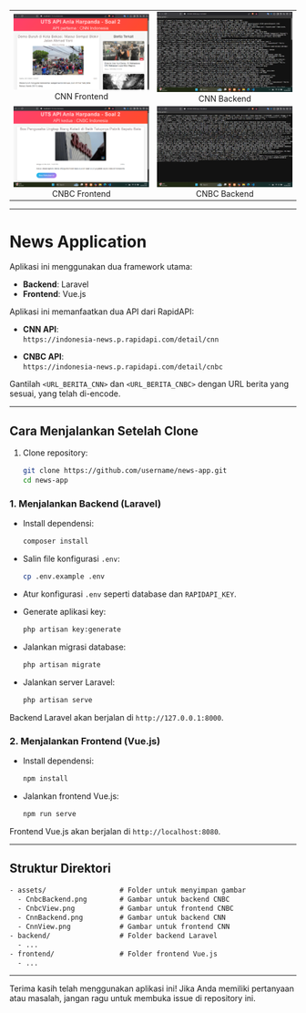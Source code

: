 
<table>
  <tr>
    <td align="center">
      <img src="./assets/CnnView.png" alt="CNBC Backend" width="400"/><br/>CNN Frontend
    </td>
    <td align="center">
      <img src="./assets/CnnBackend.png" alt="CNN Backend" width="400"/><br/>CNN Backend
    </td>
  </tr>
  <tr>
    <td align="center">
      <img src="./assets/CnbcView.png" alt="CNBC Frontend" width="400"/><br/>CNBC Frontend
    </td>
    <td align="center">
      <img src="./assets/CnbcBackend.png" alt="CNN Frontend" width="400"/><br/>CNBC Backend
    </td>
  </tr>
</table>

---

# News Application

Aplikasi ini menggunakan dua framework utama:

- **Backend**: Laravel
- **Frontend**: Vue.js

Aplikasi ini memanfaatkan dua API dari RapidAPI:

- **CNN API**:  
  `https://indonesia-news.p.rapidapi.com/detail/cnn`
  
- **CNBC API**:  
  `https://indonesia-news.p.rapidapi.com/detail/cnbc`

Gantilah `<URL_BERITA_CNN>` dan `<URL_BERITA_CNBC>` dengan URL berita yang sesuai, yang telah di-encode.

---

## Cara Menjalankan Setelah Clone

1. Clone repository:

   ```bash
   git clone https://github.com/username/news-app.git
   cd news-app
   ```

### 1. Menjalankan Backend (Laravel)

   - Install dependensi:

     ```bash
     composer install
     ```

   - Salin file konfigurasi `.env`:

     ```bash
     cp .env.example .env
     ```

   - Atur konfigurasi `.env` seperti database dan `RAPIDAPI_KEY`.

   - Generate aplikasi key:

     ```bash
     php artisan key:generate
     ```

   - Jalankan migrasi database:

     ```bash
     php artisan migrate
     ```

   - Jalankan server Laravel:

     ```bash
     php artisan serve
     ```

   Backend Laravel akan berjalan di `http://127.0.0.1:8000`.

### 2. Menjalankan Frontend (Vue.js)

   - Install dependensi:

     ```bash
     npm install
     ```

   - Jalankan frontend Vue.js:

     ```bash
     npm run serve
     ```

   Frontend Vue.js akan berjalan di `http://localhost:8080`.

---

## Struktur Direktori

```
- assets/                  # Folder untuk menyimpan gambar
  - CnbcBackend.png        # Gambar untuk backend CNBC
  - CnbcView.png           # Gambar untuk frontend CNBC
  - CnnBackend.png         # Gambar untuk backend CNN
  - CnnView.png            # Gambar untuk frontend CNN
- backend/                 # Folder backend Laravel
  - ...
- frontend/                # Folder frontend Vue.js
  - ...
```

---

Terima kasih telah menggunakan aplikasi ini! Jika Anda memiliki pertanyaan atau masalah, jangan ragu untuk membuka issue di repository ini.
